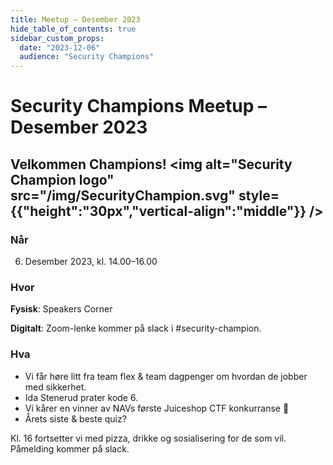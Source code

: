 ```yaml
---
title: Meetup – Desember 2023
hide_table_of_contents: true
sidebar_custom_props:
  date: "2023-12-06"
  audience: "Security Champions"
---
```


# Security Champions Meetup – Desember 2023

## Velkommen Champions! <img alt="Security Champion logo" src="/img/SecurityChampion.svg" style={{"height":"30px","vertical-align":"middle"}} />

### Når

6. Desember 2023, kl. 14.00–16.00

### Hvor

**Fysisk**: Speakers Corner

**Digitalt**: Zoom-lenke kommer på slack i #security-champion.

### Hva

- Vi får høre litt fra team flex & team dagpenger om hvordan de jobber med sikkerhet.
- Ida Stenerud prater kode 6.
- Vi kårer en vinner av NAVs første Juiceshop CTF konkurranse 🥳
- Årets siste & beste quiz?

Kl. 16 fortsetter vi med pizza, drikke og sosialisering for de som vil. Påmelding kommer på slack.
